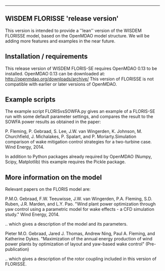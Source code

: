 ---------------------------------------
  WISDEM FLORISSE 'release version'
---------------------------------------

This version is intended to provide a ''lean'' version of the WISDEM FLORISSE model, based on the OpenMDAO model structure. We will be adding more features and examples in the near future.

## Installation / requirements

This release version of WISDEM FLORIS-SE requires OpenMDAO 0.13 to be installed.  OpenMDAO 0.13 can be downloaded at:
  http://openmdao.org/downloads/archive/
This version of FLORISSE is not compatible with earlier or later versions of OpenMDAO.

## Example scripts

The example script FLORISvsSOWFA.py gives an example of a FLORIS-SE run with some default parameter settings, and compares the result to the SOWFA power results as  obtained in the paper:

P. Fleming, P. Gebraad, S. Lee, J.W. van Wingerden, K. Johnson, M. Churchfield, J. Michalakes, P. Spalart, and P. Moriarty.Simulation comparison of wake mitigation control strategies for a two-turbine case. Wind Energy, 2014.

In addition to Python packages already required by OpenMDAO (Numpy, Scipy, Matplotlib) this example requires the Pickle package.

## More information on the model

Relevant papers on the FLORIS model are:

P.M.O. Gebraad, F.W. Teeuwisse, J.W. van Wingerden, P.A. Fleming, S.D. Ruben, J.R. Marden, and L.Y. Pao. "Wind plant power optimization through yaw control using a parametric model for wake effects - a CFD simulation study." Wind Energy, 2014.

.. which gives a description of the model and its parameters.

Pieter M.O. Gebraad, Jared J. Thomas, Andrew Ning, Paul A. Fleming, and Katherine Dykes. "Maximization of the annual energy production of wind power plants by optimization of layout and yaw-based wake control" (Pre-publication)

.. which gives a description of the rotor coupling included in this version of
FLORISSE.

